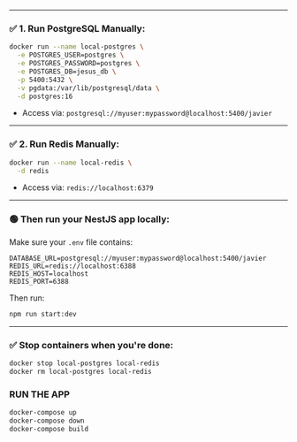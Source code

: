 
---

### ✅ 1. Run **PostgreSQL** Manually:

```bash
docker run --name local-postgres \
  -e POSTGRES_USER=postgres \
  -e POSTGRES_PASSWORD=postgres \
  -e POSTGRES_DB=jesus_db \
  -p 5400:5432 \
  -v pgdata:/var/lib/postgresql/data \
  -d postgres:16
```

- Access via: `postgresql://myuser:mypassword@localhost:5400/javier`

---

### ✅ 2. Run **Redis** Manually:

```bash
docker run --name local-redis \
  -d redis
```

- Access via: `redis://localhost:6379`

---

### 🟢 Then run your NestJS app locally:

Make sure your `.env` file contains:

```env
DATABASE_URL=postgresql://myuser:mypassword@localhost:5400/javier
REDIS_URL=redis://localhost:6388
REDIS_HOST=localhost
REDIS_PORT=6388
```

Then run:

```bash
npm run start:dev
```

---

### ✅ Stop containers when you're done:

```bash
docker stop local-postgres local-redis
docker rm local-postgres local-redis
```

### RUN THE APP
```bash
docker-compose up
docker-compose down
docker-compose build
```